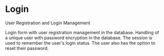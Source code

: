 # Login
User Registration and Login Management

Login form with user registration management in the database. Handling of a unique user with password encryption in the database. The session is used to remember the user's login status. The user also has the option to reset their password.
